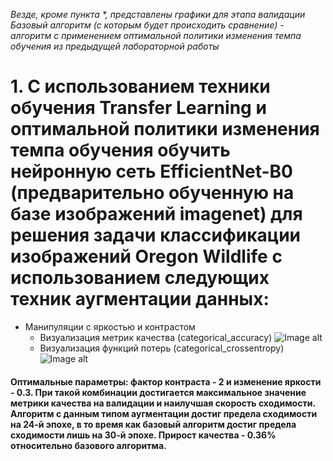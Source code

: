 *Везде, кроме пункта \*, представлены графики для этапа валидации*    
*Базовый алгоритм (с которым будет происходить сравнение) - алгоритм с применением оптимальной политики изменения темпа обучения из предыдущей лабораторной работы*
# 1. С использованием техники обучения Transfer Learning и оптимальной политики изменения темпа обучения обучить нейронную сеть EfficientNet-B0 (предварительно обученную на базе изображений imagenet) для решения задачи классификации изображений Oregon Wildlife с использованием следующих техник аугментации данных: 
  * Манипуляции с яркостью и контрастом
    * Визуализация метрик качества (categorical_accuracy)
  ![Image alt](https://github.com/Mariwannaxsfzx/RFaCT-labs/blob/main/lab4/graphs/contrast%20%26%20brightness/contrast%26brightness_categorical_accuracy.png)
    * Визуализация функций потерь (categorical_crossentropy)
  ![Image alt](https://github.com/Mariwannaxsfzx/RFaCT-labs/blob/main/lab4/graphs/contrast%20%26%20brightness/contrast%26brightness_loss.png)
  #### Оптимальные параметры: фактор контраста - 2 и изменение яркости - 0.3. При такой комбинации достигается максимальное значение метрики качества на валидации и наилучшая скорость сходимости. Алгоритм с данным типом аугментации достиг предела сходимости на 24-й эпохе, в то время как базовый алгоритм достиг предела сходимости лишь на 30-й эпохе. Прирост качества - 0.36% относительно базового алгоритма.
